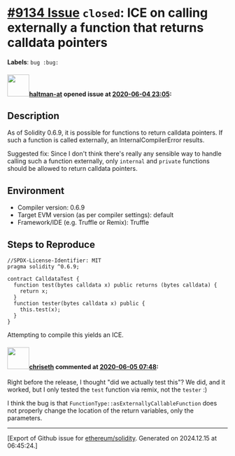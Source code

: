 # [\#9134 Issue](https://github.com/ethereum/solidity/issues/9134) `closed`: ICE on calling externally a function that returns calldata pointers
**Labels**: `bug :bug:`


#### <img src="https://avatars.githubusercontent.com/u/35589221?v=4" width="50">[haltman-at](https://github.com/haltman-at) opened issue at [2020-06-04 23:05](https://github.com/ethereum/solidity/issues/9134):

## Description

As of Solidity 0.6.9, it is possible for functions to return calldata pointers.  If such a function is called externally, an InternalCompilerError results.

Suggested fix: Since I don't think there's really any sensible way to handle calling such a function externally, only `internal` and `private` functions should be allowed to return calldata pointers.

## Environment

- Compiler version: 0.6.9
- Target EVM version (as per compiler settings): default
- Framework/IDE (e.g. Truffle or Remix): Truffle

## Steps to Reproduce

```solidity
//SPDX-License-Identifier: MIT
pragma solidity ^0.6.9;

contract CalldataTest {
  function test(bytes calldata x) public returns (bytes calldata) {
    return x;
  }
  function tester(bytes calldata x) public {
    this.test(x);
  }
}
```

Attempting to compile this yields an ICE.

#### <img src="https://avatars.githubusercontent.com/u/9073706?v=4" width="50">[chriseth](https://github.com/chriseth) commented at [2020-06-05 07:48](https://github.com/ethereum/solidity/issues/9134#issuecomment-639317431):

Right before the release, I thought "did we actually test this"? We did, and it worked, but I only tested the `test` function via remix, not the `tester` :)

I think the bug is that `FunctionType::asExternallyCallableFunction` does not properly change the location of the return variables, only the parameters.


-------------------------------------------------------------------------------



[Export of Github issue for [ethereum/solidity](https://github.com/ethereum/solidity). Generated on 2024.12.15 at 06:45:24.]
